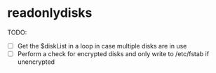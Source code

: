 # readonlydisks

TODO:
- [ ] Get the $diskList in a loop in case multiple disks are in use
- [ ] Perform a check for encrypted disks and only write to /etc/fstab if unencrypted
